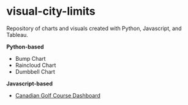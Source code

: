 # visual-city-limits
Repository of charts and visuals created with Python, Javascript, and Tableau.

<strong>Python-based</strong>
- Bump Chart
- Raincloud Chart
- Dumbbell Chart

<strong>Javascript-based</strong>
- <a href="https://fitzpk.github.io/visual-city-limits/javascript/score-golf/score_app.html">Canadian Golf Course Dashboard</a>
